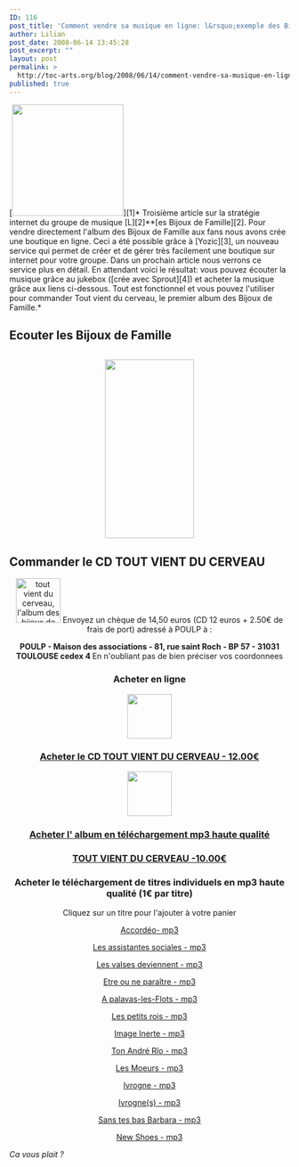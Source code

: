 ```yaml
---
ID: 116
post_title: 'Comment vendre sa musique en ligne: l&rsquo;exemple des Bijoux de Famille'
author: Lilian
post_date: 2008-06-14 13:45:28
post_excerpt: ""
layout: post
permalink: >
  http://toc-arts.org/blog/2008/06/14/comment-vendre-sa-musique-en-ligne-lexemple-des-bijoux-de-famille/
published: true
---
```

<script src="http://www.yozik.com/script/prozik.php"></script> [<img class="alignleft size-full wp-image-117" title="lesbijouxdefamillecd1" src="http://toc-arts.org/blog/wp-content/uploads/2008/06/lesbijouxdefamillecd1.jpg" alt="" width="200" height="200" />][1]* Troisième article sur la stratégie internet du groupe de musique [L][2]**[es Bijoux de Famille][2]. Pour vendre directement l'album des Bijoux de Famille aux fans nous avons crée une boutique en ligne. Ceci a été possible grâce à [Yozic][3], un nouveau service qui permet de créer et de gérer très facilement une boutique sur internet pour votre groupe. Dans un prochain article nous verrons ce service plus en détail. En attendant voici le résultat: vous pouvez écouter la musique grâce au jukebox ([crée avec Sprout][4]) et acheter la musique grâce aux liens ci-dessous. Tout est fonctionnel et vous pouvez l'utiliser pour commander Tout vient du cerveau, le premier album des Bijoux de Famille.* 
## Ecouter les Bijoux de Famille

<img style="visibility: hidden; width: 0px; height: 0px;" src="http://counters.gigya.com/wildfire/CIMP/bT*xJmx*PTEyMTM*NDcxNzM3ODAmcHQ9MTIxMzQ*NzE3NjA*MCZwPTEyMDc*MSZkPTQxNzgzNSZuPSZnPTI=.jpg" border="0" alt="" width="0" height="0" /> <p style="text-align: center;">
  <img class="aligncenter" title="&quot;id&quot;:&quot;playerLoader&quot;,&quot;quality&quot;:&quot;best&quot;,&quot;allowScriptAccess&quot;:&quot;always&quot;,&quot;allowFullScreen&quot;:&quot;true&quot;,&quot;wmode&quot;:&quot;transparent&quot;,&quot;src&quot;:&quot;http://farm.sproutbuilder.com/416188/load/agDU3WAwBl2CK9oK.swf&quot;" src="http://toc-arts.org/blog/wp-includes/js/tinymce/plugins/media/img/trans.gif" alt="" width="160" height="321" />
</p>

<div>
  <h2>
    Commander le CD TOUT VIENT DU CERVEAU
  </h2>
  
  <p style="text-align: center;">
  </p>
  
  <p style="text-align: center;">
    <span class="Style1"><img src="http://www.yozik.com/data/470/art4153-pochette.jpg" alt="tout vient du cerveau, l'album des bijoux de famille" height="80" /> Envoyez un chèque de 14,50 euros (CD 12 euros + 2.50€ de frais de port) adressé à POULP à :</span>
  </p>
  
  <p style="text-align: center;">
    <strong>POULP - Maison des associations - 81, rue saint Roch - BP 57 - 31031 TOULOUSE cedex 4 </strong> En n'oubliant pas de bien préciser vos coordonnees
  </p>
  
  <p style="text-align: center;">
  </p>
  
  <p class="Style1" style="text-align: center;">
  </p>
  
  <h3 style="text-align: center;">
    <span class="Style1">Acheter en ligne</span>
  </h3>
  
  <p style="text-align: center;">
    <a onclick="javascript:yo.panier({article:4153}); return false;" href="http://www.yozik.com/yo/panier.php?art=4153" target="yo"><img src="http://www.yozik.com/data/470/art4153-pochette.jpg" alt="" height="80" /></a>
  </p>
  
  <h3 style="text-align: center;">
    <a onclick="javascript:yo.panier({article:4153}); return false;" href="http://www.yozik.com/yo/panier.php?art=4153" target="yo">Acheter le CD TOUT VIENT DU CERVEAU - 12.00€</a>
  </h3>
  
  <p style="text-align: center;">
    <a onclick="javascript:yo.panier({article:3443}); return false;" href="http://www.yozik.com/yo/panier.php?art=3443" target="yo"><img src="http://www.bijouxdefamille.fr/lesbijouxdefamille-telecharger.jpg" alt="" height="80" /></a>
  </p>
  
  <h3 style="text-align: center;">
    <a onclick="javascript:yo.panier({article:3443}); return false;" href="http://www.yozik.com/yo/panier.php?art=3443" target="yo">Acheter l' album en téléchargement mp3 haute qualité</a>
  </h3>
  
  <h3 style="text-align: center;">
    <a onclick="javascript:yo.panier({article:3443}); return false;" href="http://www.yozik.com/yo/panier.php?art=3443" target="yo"> TOUT VIENT DU CERVEAU -10.00€</a>
  </h3>
  
  <p style="text-align: center;">
    <a onclick="javascript:yo.panier({article:3443}); return false;" href="http://www.yozik.com/yo/panier.php?art=3443" target="yo"> </a>
  </p>
  
  <p class="Style1" style="text-align: center;">
  </p>
  
  <h3 class="Style1" style="text-align: center;">
    Acheter le téléchargement de titres individuels en mp3 haute qualité (1€ par titre)
  </h3>
  
  <p class="Style1" style="text-align: center;">
    Cliquez sur un titre pour l'ajouter à votre panier
  </p>
  
  <p style="text-align: center;">
    <a onclick="javascript:yo.panier({article:4138}); return false;" href="http://www.yozik.com/yo/panier.php?art=4138" target="yo">Accordéo- mp3</a>
  </p>
  
  <p style="text-align: center;">
    <a onclick="javascript:yo.panier({article:4139}); return false;" href="http://www.yozik.com/yo/panier.php?art=4139" target="yo">Les assistantes sociales - mp3</a>
  </p>
  
  <p style="text-align: center;">
    <a onclick="javascript:yo.panier({article:4140}); return false;" href="http://www.yozik.com/yo/panier.php?art=4140" target="yo">Les valses deviennent - mp3</a>
  </p>
  
  <p style="text-align: center;">
    <a onclick="javascript:yo.panier({article:4141}); return false;" href="http://www.yozik.com/yo/panier.php?art=4141" target="yo">Etre ou ne paraître - mp3</a>
  </p>
  
  <p style="text-align: center;">
    <a onclick="javascript:yo.panier({article:4142}); return false;" href="http://www.yozik.com/yo/panier.php?art=4142" target="yo">A palavas-les-Flots - mp3</a>
  </p>
  
  <p style="text-align: center;">
    <a onclick="javascript:yo.panier({article:4143}); return false;" href="http://www.yozik.com/yo/panier.php?art=4143" target="yo">Les petits rois - mp3</a>
  </p>
  
  <p style="text-align: center;">
    <a onclick="javascript:yo.panier({article:4144}); return false;" href="http://www.yozik.com/yo/panier.php?art=4144" target="yo">Image Inerte - mp3</a>
  </p>
  
  <p style="text-align: center;">
    <a onclick="javascript:yo.panier({article:4145}); return false;" href="http://www.yozik.com/yo/panier.php?art=4150" target="yo">Ton André Rîo - mp3</a>
  </p>
  
  <p style="text-align: center;">
    <a onclick="javascript:yo.panier({article:4146}); return false;" href="http://www.yozik.com/yo/panier.php?art=4146" target="yo">Les Moeurs - mp3</a>
  </p>
  
  <p style="text-align: center;">
    <a onclick="javascript:yo.panier({article:4149}); return false;" href="http://www.yozik.com/yo/panier.php?art=4149" target="yo">Ivrogne - mp3</a>
  </p>
  
  <p style="text-align: center;">
    <a onclick="javascript:yo.panier({article:4150}); return false;" href="http://www.yozik.com/yo/panier.php?art=4150" target="yo">Ivrogne(s) - mp3</a>
  </p>
  
  <p style="text-align: center;">
    <a onclick="javascript:yo.panier({article:4151}); return false;" href="http://www.yozik.com/yo/panier.php?art=4151" target="yo">Sans tes bas Barbara - mp3</a>
  </p>
  
  <p style="text-align: center;">
    <a onclick="javascript:yo.panier({article:4152}); return false;" href="http://www.yozik.com/yo/panier.php?art=4152" target="yo">New Shoes - mp3</a>
  </p>
</div>

*Ca vous plait ?*

 [1]: http://toc-arts.org/blog/wp-content/uploads/2008/06/lesbijouxdefamillecd1.jpg
 [2]: http://www.bijouxdefamille.fr/
 [3]: http://yozik.com/
 [4]: http://toc-arts.org/blog/2008/06/06/creer-un-widget-avec-sprout-le-widget-des-bijoux-de-famille/
